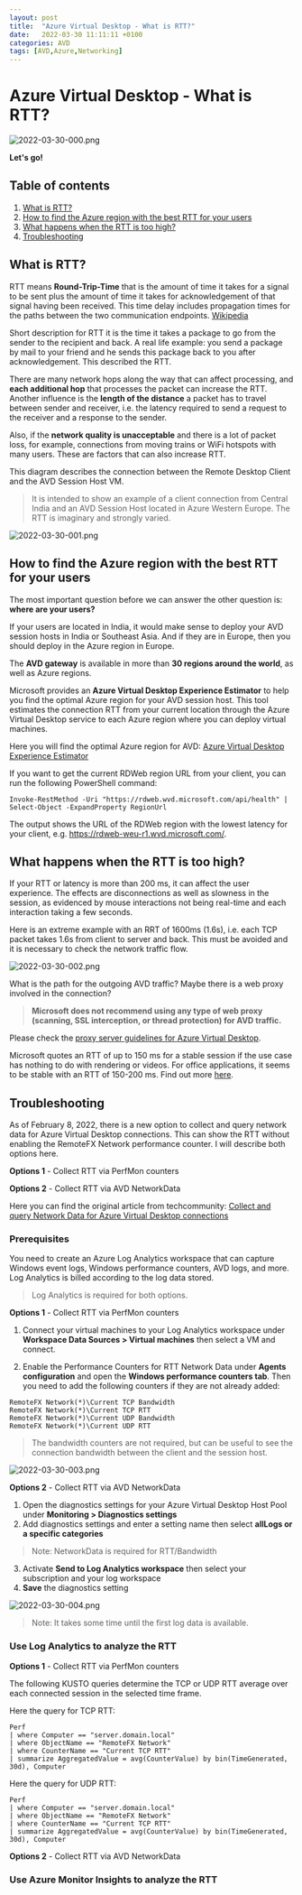 ```yaml
---
layout: post
title:  "Azure Virtual Desktop - What is RTT?"
date:   2022-03-30 11:11:11 +0100
categories: AVD
tags: [AVD,Azure,Networking]
---
```

# Azure Virtual Desktop - What is RTT?

![2022-03-30-000.png](/assets/img/2022-03-30/2022-03-30-000.png)

**Let's go!**

## Table of contents
1. [What is RTT?](#What-is-RTT)
2. [How to find the Azure region with the best RTT for your users](#How-to-find-the-Azure-region-with-the-best-RTT-for-your-users)
3. [What happens when the RTT is too high?](#What-happens-when-the-RTT-is-too-high)
4. [Troubleshooting](#troubleshooting)


## What is RTT?

RTT means **Round-Trip-Time** that is the amount of time it takes for a signal to be sent plus the amount of time it takes for acknowledgement of that signal having been received. This time delay includes propagation times for the paths between the two communication endpoints. [Wikipedia](https://en.wikipedia.org/wiki/Round-trip_delay)

Short description for RTT it is the time it takes a package to go from the sender to the recipient and back. A real life example: you send a package by mail to your friend and he sends this package back to you after acknowledgement. This described the RTT. 

There are many network hops along the way that can affect processing, and **each additional hop** that processes the packet can increase the RTT. Another influence is the **length of the distance** a packet has to travel between sender and receiver, i.e. the latency required to send a request to the receiver and a response to the sender.

Also, if the **network quality is unacceptable** and there is a lot of packet loss, for example, connections from moving trains or WiFi hotspots with many users. These are factors that can also increase RTT.

This diagram describes the connection between the Remote Desktop Client and the AVD Session Host VM. 

> It is intended to show an example of a client connection from Central India and an AVD Session Host located in Azure Western Europe. The RTT is imaginary and strongly varied.
 
![2022-03-30-001.png](/assets/img/2022-03-30/2022-03-30-001.png)

## How to find the Azure region with the best RTT for your users

The most important question before we can answer the other question is: **where are your users?** 

If your users are located in India, it would make sense to deploy your AVD session hosts in India or Southeast Asia. And if they are in Europe, then you should deploy in the Azure region in Europe.

The **AVD gateway** is available in more than **30 regions around the world**, as well as Azure regions. 

Microsoft provides an **Azure Virtual Desktop Experience Estimator** to help you find the optimal Azure region for your AVD session host. This tool estimates the connection RTT from your current location through the Azure Virtual Desktop service to each Azure region where you can deploy virtual machines.  

Here you will find the optimal Azure region for AVD: [Azure Virtual Desktop Experience Estimator](https://azure.microsoft.com/en-in/services/virtual-desktop/assessment/)

If you want to get the current RDWeb region URL from your client, you can run the following PowerShell command:

```
Invoke-RestMethod -Uri "https://rdweb.wvd.microsoft.com/api/health" | Select-Object -ExpandProperty RegionUrl
```

The output shows the URL of the RDWeb region with the lowest latency for your client, e.g. https://rdweb-weu-r1.wvd.microsoft.com/. 
## What happens when the RTT is too high?

If your RTT or latency is more than 200 ms, it can affect the user experience. The effects are disconnections as well as slowness in the session, as evidenced by mouse interactions not being real-time and each interaction taking a few seconds. 

Here is an extreme example with an RRT of 1600ms (1.6s), i.e. each TCP packet takes 1.6s from client to server and back. This must be avoided and it is necessary to check the network traffic flow. 

![2022-03-30-002.png](/assets/img/2022-03-30/2022-03-30-002.png)

What is the path for the outgoing AVD traffic? Maybe there is a web proxy involved in the connection?

> **Microsoft does not recommend using any type of web proxy (scanning, SSL interception, or thread protection) for AVD traffic.** 

Please check the [proxy server guidelines for Azure Virtual Desktop](https://docs.microsoft.com/en-us/azure/virtual-desktop/proxy-server-support#what-are-proxy-servers).

Microsoft quotes an RTT of up to 150 ms for a stable session if the use case has nothing to do with rendering or videos. For office applications, it seems to be stable with an RTT of 150-200 ms. Find out more [here](https://docs.microsoft.com/en-us/azure/virtual-desktop/connection-latency).

## Troubleshooting

As of February 8, 2022, there is a new option to collect and query network data for Azure Virtual Desktop connections. This can show the RTT without enabling the RemoteFX Network performance counter. I will describe both options here.

**Options 1** - Collect RTT via PerfMon counters

**Options 2** - Collect RTT via AVD NetworkData

Here you can find the original article from techcommunity:  [Collect and query Network Data for Azure Virtual Desktop connections](https://techcommunity.microsoft.com/t5/azure-virtual-desktop/collect-and-query-network-data-for-azure-virtual-desktop/m-p/3140397)
### Prerequisites

You need to create an Azure Log Analytics workspace that can capture Windows event logs, Windows performance counters, AVD logs, and more. Log Analytics is billed according to the log data stored. 

> Log Analytics is required for both options. 

**Options 1** - Collect RTT via PerfMon counters

1. Connect your virtual machines to your Log Analytics workspace under **Workspace Data Sources > Virtual machines** then select a VM and connect.

2. Enable the Performance Counters for RTT Network Data under **Agents configuration** and open the **Windows performance counters tab**. Then you need to add the following counters if they are not already added:

```
RemoteFX Network(*)\Current TCP Bandwidth
RemoteFX Network(*)\Current TCP RTT
RemoteFX Network(*)\Current UDP Bandwidth
RemoteFX Network(*)\Current UDP RTT
```
> The bandwidth counters are not required, but can be useful to see the connection bandwidth between the client and the session host.

![2022-03-30-003.png](/assets/img/2022-03-30/2022-03-30-003.png)
 
**Options 2** - Collect RTT via AVD NetworkData

1. Open the diagnostics settings for your Azure Virtual Desktop Host Pool under **Monitoring > Diagnostics settings**
2. Add diagnostics settings and enter a setting name then select **allLogs or a specific categories**
> Note: NetworkData is required for RTT/Bandwidth
3. Activate **Send to Log Analytics workspace** then select your subscription and your log workspace
4. **Save** the diagnostics setting

![2022-03-30-004.png](/assets/img/2022-03-30/2022-03-30-004.png)

> Note: It takes some time until the first log data is available. 

### Use Log Analytics to analyze the RTT

**Options 1** - Collect RTT via PerfMon counters

The following KUSTO queries determine the TCP or UDP RTT average over each connected session in the selected time frame.  

Here the query for TCP RTT:
```
Perf
| where Computer == "server.domain.local"
| where ObjectName == "RemoteFX Network"
| where CounterName == "Current TCP RTT"
| summarize AggregatedValue = avg(CounterValue) by bin(TimeGenerated, 30d), Computer
```
Here the query for UDP RTT:
```
Perf
| where Computer == "server.domain.local"
| where ObjectName == "RemoteFX Network"
| where CounterName == "Current TCP RTT"
| summarize AggregatedValue = avg(CounterValue) by bin(TimeGenerated, 30d), Computer
```

**Options 2** - Collect RTT via AVD NetworkData

### Use Azure Monitor Insights to analyze the RTT
